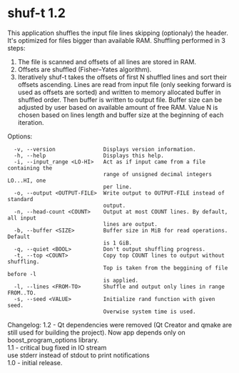 shuf-t 1.2
======
This application shuffles the input file lines skipping (optionaly) the header. It's optimized for files bigger than available RAM. Shuffling performed in 3 steps:  
1. The file is scanned and offsets of all lines are stored in RAM.  
2. Offsets are shuffled (Fisher–Yates algorithm).  
3. Iteratively shuf-t takes the offsets of first N shuffled lines and sort their offsets ascending. Lines are read from input file (only seeking forward is used as offsets are sorted) and written to memory allocated buffer in shuffled order. Then buffer is written to output file. Buffer size can be adjusted by user based on available amount of free RAM. Value N is chosen based on lines length and buffer size at the beginning of each iteration.  
  
Options:  
```
  -v, --version               Displays version information.  
  -h, --help                  Displays this help.  
  -i, --input_range <LO-HI>   Act as if input came from a file containing the  
                              range of unsigned decimal integers LO...HI, one  
                              per line.  
  -o, --output <OUTPUT-FILE>  Write output to OUTPUT-FILE instead of standard  
                              output.  
  -n, --head-count <COUNT>    Output at most COUNT lines. By default, all input  
                              lines are output.  
  -b, --buffer <SIZE>         Buffer size in MiB for read operations. Default  
                              is 1 GiB.  
  -q, --quiet <BOOL>          Don't output shuffling progress.  
  -t, --top <COUNT>           Copy top COUNT lines to output without shuffling.  
                              Top is taken from the beggining of file before -l  
                              is applied.  
  -l, --lines <FROM-TO>       Shuffle and output only lines in range FROM..TO.  
  -s, --seed <VALUE>          Initialize rand function with given seed.  
                              Overwise system time is used. 
```


Changelog:
1.2 - Qt dependencies were removed (Qt Creator and qmake are still used for building the project). Now app depends only on boost_program_options library.  
1.1 - critical bug fixed in IO stream  
      use stderr instead of stdout to print notifications  
1.0 - initial release.  
